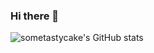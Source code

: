### Hi there 👋

![sometastycake's GitHub stats](https://github-readme-stats.vercel.app/api?username=sometastycake&show_icons=true&theme=dracula)

